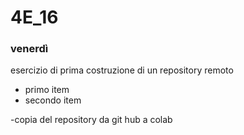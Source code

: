 # 4E_16

### venerdì

esercizio di prima costruzione di un repository remoto



* primo item
* secondo item

-copia del repository da git hub a colab
